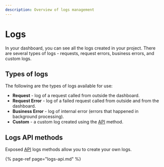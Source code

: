 ```yaml
---
description: Overview of logs management
---
```


# Logs

In your dashboard, you can see all the logs created in your project. There are several types of logs - requests, request errors, business errors, and custom logs.

## Types of logs

The following are the types of logs available for use:

* **Request** - log of a request called from outside the dashboard.
* **Request Error** - log of a failed request called from outside and from the dashboard.
* **Business Error** - log of internal error \(errors that happened in background processing\). 
* **Custom** - a custom log created using the [API](https://docs.codemash.io/sdks) method.

## Logs API methods

Exposed [API](https://docs.codemash.io/sdks) logs methods allow you to create your own logs.

{% page-ref page="logs-api.md" %}


